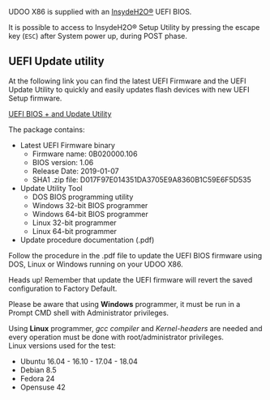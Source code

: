 UDOO X86 is supplied with an [InsydeH2O®](https://www.insyde.com/products) UEFI BIOS.

It is possible to access to InsydeH2O® Setup Utility by pressing the escape key (`ESC`) after System power up, during POST phase.

## UEFI Update utility

At the following link you can find the latest UEFI Firmware and the UEFI Update Utility to quickly and easily updates flash devices with new UEFI Setup firmware.

[UEFI BIOS + and Update Utility](http://download.udoo.org/files/UDOO_X86/UEFI_update/UDOOX86_B02-UEFI_Update_rel106.zip)

The package contains:
* Latest UEFI Firmware binary
  * Firmware name: 0B020000.106
  * BIOS version:  1.06
  * Release Date:  2019-01-07
  * SHA1 .zip file:  D017F97E014351DA3705E9A8360B1C59E6F5D535
* Update Utility Tool
  * DOS BIOS programming utility
  * Windows 32-bit BIOS programmer
  * Windows 64-bit BIOS programmer
  * Linux 32-bit programmer
  * Linux 64-bit programmer
* Update procedure documentation (.pdf)

Follow the procedure in the .pdf file to update the UEFI BIOS firmware using DOS, Linux or Windows running on your UDOO X86.

<span class="label label-warning">Heads up!</span> Remember that update the UEFI firmware will revert the saved configuration to Factory Default.

Please be aware that using **Windows** programmer, it must be run in a Prompt CMD shell with Administrator privileges.

Using **Linux** programmer, *gcc compiler* and *Kernel-headers* are needed and every operation must be done with root/administrator privileges.  
Linux versions used for the test:
* Ubuntu 16.04 - 16.10 - 17.04 - 18.04
* Debian 8.5
* Fedora 24
* Opensuse 42
